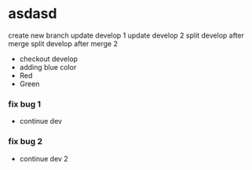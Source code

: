 # asdasd
create new branch
update develop 1
update develop 2
split develop after merge
split develop after merge 2

- checkout develop
- adding blue color
- Red
- Green
### fix bug 1
- continue dev
### fix bug 2
- continue dev 2
